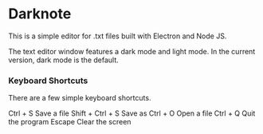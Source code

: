 # Darknote

This is a simple editor for .txt files built with Electron and Node JS.

The text editor window features a dark mode and light mode. In the current version, dark mode is the default.

### Keyboard Shortcuts

There are a few simple keyboard shortcuts.

Ctrl + S          Save a file
Shift + Ctrl + S  Save as
Ctrl + O          Open a file
Ctrl + Q          Quit the program
Escape            Clear the screen
